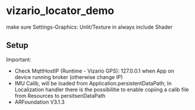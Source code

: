 ﻿# vizario_locator_demo

make sure Settings-Graphics: Unlit/Texture in always include Shader


## Setup

Important:
- Check MqttHostIP (Runtime - Vizario GPS): 127.0.0.1 when App on device running broker (otherwise change IP)
- IMU Calib, will be loaded from Application.persistentDataPath; In Localization handler there is the possibilitie to enable copiing a calib file from Resources to persitsenDataPath
- ARFoundation V3.1.3

